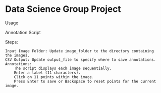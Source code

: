 # Data Science Group Project

Usage

Annotation Script

Steps:

    Input Image Folder: Update image_folder to the directory containing the images.
    CSV Output: Update output_file to specify where to save annotations.
    Annotations:
        The script displays each image sequentially.
        Enter a label (11 characters).
        Click on 11 points within the image.
        Press Enter to save or Backspace to reset points for the current image.
